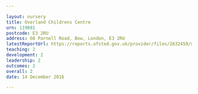 ```yaml
---

layout: nursery
title: Overland Childrens Centre
urn: 119601
postcode: E3 2RU
address: 60 Parnell Road, Bow, London, E3 2RU
latestReportUrl: https://reports.ofsted.gov.uk/provider/files/2632459/urn/119601.pdf
teaching: 2
development: 2
leadership: 2
outcomes: 2
overall: 2
date: 14 December 2016

---
```

